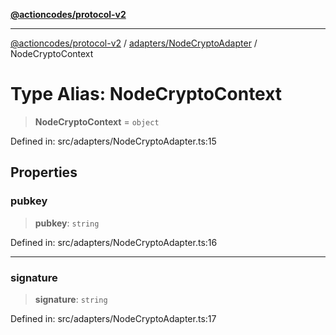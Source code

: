 [**@actioncodes/protocol-v2**](../../../README.md)

***

[@actioncodes/protocol-v2](../../../modules.md) / [adapters/NodeCryptoAdapter](../README.md) / NodeCryptoContext

# Type Alias: NodeCryptoContext

> **NodeCryptoContext** = `object`

Defined in: src/adapters/NodeCryptoAdapter.ts:15

## Properties

### pubkey

> **pubkey**: `string`

Defined in: src/adapters/NodeCryptoAdapter.ts:16

***

### signature

> **signature**: `string`

Defined in: src/adapters/NodeCryptoAdapter.ts:17
